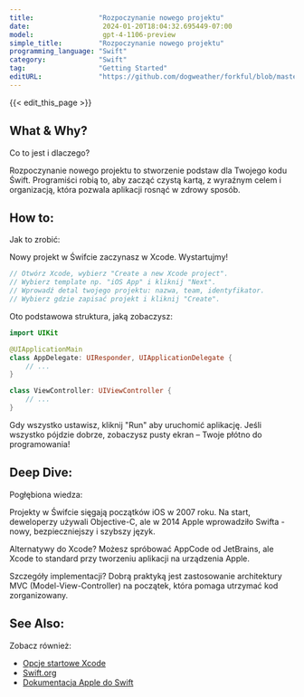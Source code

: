 ```yaml
---
title:                "Rozpoczynanie nowego projektu"
date:                  2024-01-20T18:04:32.695449-07:00
model:                 gpt-4-1106-preview
simple_title:         "Rozpoczynanie nowego projektu"
programming_language: "Swift"
category:             "Swift"
tag:                  "Getting Started"
editURL:              "https://github.com/dogweather/forkful/blob/master/content/pl/swift/starting-a-new-project.md"
---
```


{{< edit_this_page >}}

## What & Why?
Co to jest i dlaczego?

Rozpoczynanie nowego projektu to stworzenie podstaw dla Twojego kodu Świft. Programiści robią to, aby zacząć czystą kartą, z wyraźnym celem i organizacją, która pozwala aplikacji rosnąć w zdrowy sposób.

## How to:
Jak to zrobić:

Nowy projekt w Świfcie zaczynasz w Xcode. Wystartujmy!

```Swift
// Otwórz Xcode, wybierz "Create a new Xcode project".
// Wybierz template np. "iOS App" i kliknij "Next".
// Wprowadź detal twojego projektu: nazwa, team, identyfikator.
// Wybierz gdzie zapisać projekt i kliknij "Create".
```

Oto podstawowa struktura, jaką zobaczysz:

```Swift
import UIKit

@UIApplicationMain
class AppDelegate: UIResponder, UIApplicationDelegate {
    // ...
}

class ViewController: UIViewController {
    // ...
}
```

Gdy wszystko ustawisz, kliknij "Run" aby uruchomić aplikację. Jeśli wszystko pójdzie dobrze, zobaczysz pusty ekran – Twoje płótno do programowania!

## Deep Dive:
Pogłębiona wiedza:

Projekty w Świfcie sięgają początków iOS w 2007 roku. Na start, deweloperzy używali Objective-C, ale w 2014 Apple wprowadziło Swifta - nowy, bezpieczniejszy i szybszy język.

Alternatywy do Xcode? Możesz spróbować AppCode od JetBrains, ale Xcode to standard przy tworzeniu aplikacji na urządzenia Apple.

Szczegóły implementacji? Dobrą praktyką jest zastosowanie architektury MVC (Model-View-Controller) na początek, która pomaga utrzymać kod zorganizowany.

## See Also:
Zobacz również:

- [Opcje startowe Xcode](https://developer.apple.com/documentation/xcode/creating-an-xcode-project-for-an-app)
- [Swift.org](https://www.swift.org/documentation/)
- [Dokumentacja Apple do Swift](https://developer.apple.com/swift/resources/)
